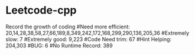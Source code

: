 # Leetcode-cpp
Record the growth of coding
#Need more efficient: 20,14,28,38,58,27,66,189,8,349,242,172,168,299,290,136,205,36
#Extremely slow: 7
#Extremely good: 9,223
#Code Need trim: 67
#Hint Helping: 204,303
#BUG: 6
#No Runtime Record: 389
